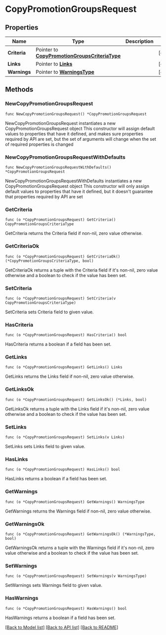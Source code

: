 # CopyPromotionGroupsRequest

## Properties

Name | Type | Description | Notes
------------ | ------------- | ------------- | -------------
**Criteria** | Pointer to [**CopyPromotionGroupsCriteriaType**](CopyPromotionGroupsCriteriaType.md) |  | [optional] 
**Links** | Pointer to [**Links**](Links.md) |  | [optional] 
**Warnings** | Pointer to [**WarningsType**](WarningsType.md) |  | [optional] 

## Methods

### NewCopyPromotionGroupsRequest

`func NewCopyPromotionGroupsRequest() *CopyPromotionGroupsRequest`

NewCopyPromotionGroupsRequest instantiates a new CopyPromotionGroupsRequest object
This constructor will assign default values to properties that have it defined,
and makes sure properties required by API are set, but the set of arguments
will change when the set of required properties is changed

### NewCopyPromotionGroupsRequestWithDefaults

`func NewCopyPromotionGroupsRequestWithDefaults() *CopyPromotionGroupsRequest`

NewCopyPromotionGroupsRequestWithDefaults instantiates a new CopyPromotionGroupsRequest object
This constructor will only assign default values to properties that have it defined,
but it doesn't guarantee that properties required by API are set

### GetCriteria

`func (o *CopyPromotionGroupsRequest) GetCriteria() CopyPromotionGroupsCriteriaType`

GetCriteria returns the Criteria field if non-nil, zero value otherwise.

### GetCriteriaOk

`func (o *CopyPromotionGroupsRequest) GetCriteriaOk() (*CopyPromotionGroupsCriteriaType, bool)`

GetCriteriaOk returns a tuple with the Criteria field if it's non-nil, zero value otherwise
and a boolean to check if the value has been set.

### SetCriteria

`func (o *CopyPromotionGroupsRequest) SetCriteria(v CopyPromotionGroupsCriteriaType)`

SetCriteria sets Criteria field to given value.

### HasCriteria

`func (o *CopyPromotionGroupsRequest) HasCriteria() bool`

HasCriteria returns a boolean if a field has been set.

### GetLinks

`func (o *CopyPromotionGroupsRequest) GetLinks() Links`

GetLinks returns the Links field if non-nil, zero value otherwise.

### GetLinksOk

`func (o *CopyPromotionGroupsRequest) GetLinksOk() (*Links, bool)`

GetLinksOk returns a tuple with the Links field if it's non-nil, zero value otherwise
and a boolean to check if the value has been set.

### SetLinks

`func (o *CopyPromotionGroupsRequest) SetLinks(v Links)`

SetLinks sets Links field to given value.

### HasLinks

`func (o *CopyPromotionGroupsRequest) HasLinks() bool`

HasLinks returns a boolean if a field has been set.

### GetWarnings

`func (o *CopyPromotionGroupsRequest) GetWarnings() WarningsType`

GetWarnings returns the Warnings field if non-nil, zero value otherwise.

### GetWarningsOk

`func (o *CopyPromotionGroupsRequest) GetWarningsOk() (*WarningsType, bool)`

GetWarningsOk returns a tuple with the Warnings field if it's non-nil, zero value otherwise
and a boolean to check if the value has been set.

### SetWarnings

`func (o *CopyPromotionGroupsRequest) SetWarnings(v WarningsType)`

SetWarnings sets Warnings field to given value.

### HasWarnings

`func (o *CopyPromotionGroupsRequest) HasWarnings() bool`

HasWarnings returns a boolean if a field has been set.


[[Back to Model list]](../README.md#documentation-for-models) [[Back to API list]](../README.md#documentation-for-api-endpoints) [[Back to README]](../README.md)


